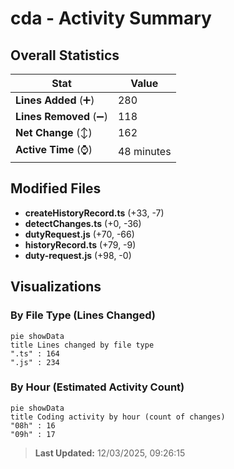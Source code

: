 # cda - Activity Summary 

## Overall Statistics

| Stat                   | Value                                                             |
| ---------------------- | ----------------------------------------------------------------- |
| **Lines Added** (➕)   | 280                                          |
| **Lines Removed** (➖) | 118                                        |
| **Net Change** (↕)    | 162                |
| **Active Time** (⌚)   | 48 minutes |


## Modified Files
- **createHistoryRecord.ts** (+33, -7)
- **detectChanges.ts** (+0, -36)
- **dutyRequest.js** (+70, -66)
- **historyRecord.ts** (+79, -9)
- **duty-request.js** (+98, -0)

## Visualizations

### By File Type (Lines Changed)

```mermaid
pie showData
title Lines changed by file type
".ts" : 164
".js" : 234
```

### By Hour (Estimated Activity Count)

```mermaid
pie showData
title Coding activity by hour (count of changes)
"08h" : 16
"09h" : 17
```


> **Last Updated:** 12/03/2025, 09:26:15